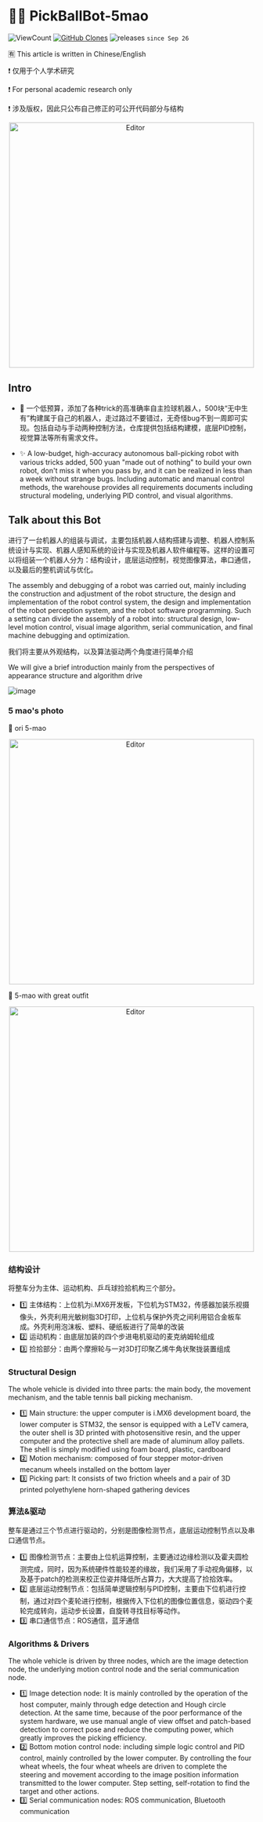 # 🌈🔥 PickBallBot-5mao

<p align="left">
    <img alt="ViewCount" valign="bottom" src="https://views.whatilearened.today/views/github/WangJingyao07/PickBallBot-5mao.svg">
    <a href='https://github.com/WangJingyao07/github-clone-count-badge'><img alt='GitHub Clones' valign="bottom" src='https://img.shields.io/badge/dynamic/json?color=success&label=Clone&query=count&url=https://gist.githubusercontent.com/MShawon/cf89f3274d06170b8a4973039aa6220a/raw/clone.json&logo=github'></a>
    <img alt="releases" valign="bottom" src="https://img.shields.io/github/downloads/WangJingyao07/PickBallBot-5mao/total"> <code>since Sep 26</code>
</p>


🈶 This article is written in Chinese/English

❗ 仅用于个人学术研究

❗ For personal academic research only

❗ 涉及版权，因此只公布自己修正的可公开代码部分与结构

<div align="center">
	<img src="https://github.com/WangJingyao07/PickBallBot-5mao/assets/45681444/3a65b772-883a-44cd-ac88-9217ce060105" alt="Editor" width="500">
</div>

## Intro
- 🎉 一个低预算，添加了各种trick的高准确率自主捡球机器人，500块“无中生有”构建属于自己的机器人，走过路过不要错过，无奇怪bug不到一周即可实现。包括自动与手动两种控制方法，仓库提供包括结构建模，底层PID控制，视觉算法等所有需求文件。

- ✨ A low-budget, high-accuracy autonomous ball-picking robot with various tricks added, 500 yuan "made out of nothing" to build your own robot, don't miss it when you pass by, and it can be realized in less than a week without strange bugs. Including automatic and manual control methods, the warehouse provides all requirements documents including structural modeling, underlying PID control, and visual algorithms.

## Talk about this Bot
进行了一台机器人的组装与调试，主要包括机器人结构搭建与调整、机器人控制系统设计与实现、机器人感知系统的设计与实现及机器人软件编程等。这样的设置可以将组装一个机器人分为：结构设计，底层运动控制，视觉图像算法，串口通信，以及最后的整机调试与优化。

The assembly and debugging of a robot was carried out, mainly including the construction and adjustment of the robot structure, the design and implementation of the robot control system, the design and implementation of the robot perception system, and the robot software programming. Such a setting can divide the assembly of a robot into: structural design, low-level motion control, visual image algorithm, serial communication, and final machine debugging and optimization.

我们将主要从外观结构，以及算法驱动两个角度进行简单介绍

We will give a brief introduction mainly from the perspectives of appearance structure and algorithm drive

![image](https://github.com/WangJingyao07/PickBallBot-5mao/assets/45681444/7e14666f-4e5e-40fc-8703-0f29a916748e)

### 5 mao's photo

🛴 ori 5-mao
<div align="center">
	<img src="https://github.com/WangJingyao07/PickBallBot-5mao/assets/45681444/3a65b772-883a-44cd-ac88-9217ce060105" alt="Editor" width="500">
</div>

🚗 5-mao with great outfit
<div align="center">
	<img src="https://github.com/WangJingyao07/PickBallBot-5mao/assets/45681444/ceeebe44-9a9c-4933-ac78-432db8026802" alt="Editor" width="500">
</div>

### 结构设计

将整车分为主体、运动机构、乒乓球捡拾机构三个部分。

- 1️⃣ 主体结构：上位机为i.MX6开发板，下位机为STM32，传感器加装乐视摄像头，外壳利用光敏树脂3D打印，上位机与保护外壳之间利用铝合金板车成。外壳利用泡沫板、塑料、硬纸板进行了简单的改装
- 2️⃣ 运动机构：由底层加装的四个步进电机驱动的麦克纳姆轮组成
- 3️⃣ 捡拾部分：由两个摩擦轮与一对3D打印聚乙烯牛角状聚拢装置组成

### Structural Design

The whole vehicle is divided into three parts: the main body, the movement mechanism, and the table tennis ball picking mechanism.

- 1️⃣ Main structure: the upper computer is i.MX6 development board, the lower computer is STM32, the sensor is equipped with a LeTV camera, the outer shell is 3D printed with photosensitive resin, and the upper computer and the protective shell are made of aluminum alloy pallets. The shell is simply modified using foam board, plastic, cardboard
- 2️⃣ Motion mechanism: composed of four stepper motor-driven mecanum wheels installed on the bottom layer
- 3️⃣ Picking part: It consists of two friction wheels and a pair of 3D printed polyethylene horn-shaped gathering devices



### 算法&驱动

整车是通过三个节点进行驱动的，分别是图像检测节点，底层运动控制节点以及串口通信节点。

- 1️⃣ 图像检测节点：主要由上位机运算控制，主要通过边缘检测以及霍夫圆检测完成，同时，因为系统硬件性能较差的缘故，我们采用了手动视角偏移，以及基于patch的检测来校正位姿并降低所占算力，大大提高了捡拾效率。
- 2️⃣ 底层运动控制节点：包括简单逻辑控制与PID控制，主要由下位机进行控制，通过对四个麦轮进行控制，根据传入下位机的图像位置信息，驱动四个麦轮完成转向，运动步长设置，自旋转寻找目标等动作。
- 3️⃣ 串口通信节点：ROS通信，蓝牙通信

### Algorithms & Drivers

The whole vehicle is driven by three nodes, which are the image detection node, the underlying motion control node and the serial communication node.

- 1️⃣ Image detection node: It is mainly controlled by the operation of the host computer, mainly through edge detection and Hough circle detection. At the same time, because of the poor performance of the system hardware, we use manual angle of view offset and patch-based detection to correct pose and reduce the computing power, which greatly improves the picking efficiency.
- 2️⃣ Bottom motion control node: including simple logic control and PID control, mainly controlled by the lower computer. By controlling the four wheat wheels, the four wheat wheels are driven to complete the steering and movement according to the image position information transmitted to the lower computer. Step setting, self-rotation to find the target and other actions.
- 3️⃣ Serial communication nodes: ROS communication, Bluetooth communication

